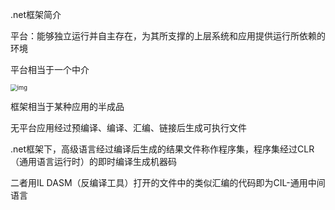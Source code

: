 .net框架简介

平台：能够独立运行并自主存在，为其所支撑的上层系统和应用提供运行所依赖的环境

平台相当于一个中介

<img src="https://img-blog.csdn.net/20140713211603341" alt="img" style="zoom:67%;" />

框架相当于某种应用的半成品

无平台应用经过预编译、编译、汇编、链接后生成可执行文件

.net框架下，高级语言经过编译后生成的结果文件称作程序集，程序集经过CLR（通用语言运行时）的即时编译生成机器码

二者用IL DASM（反编译工具）打开的文件中的类似汇编的代码即为CIL-通用中间语言



